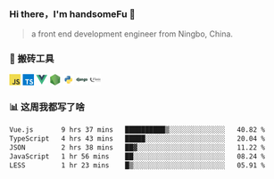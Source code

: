 
### Hi there，I'm handsomeFu 👋
> a front end development engineer from Ningbo, China.

### 🔧 搬砖工具
<code><img height="20" src="https://raw.githubusercontent.com/github/explore/80688e429a7d4ef2fca1e82350fe8e3517d3494d/topics/javascript/javascript.png"></code>
<code><img height="20" src="https://raw.githubusercontent.com/github/explore/80688e429a7d4ef2fca1e82350fe8e3517d3494d/topics/typescript/typescript.png"></code>
<code><img height="20" src="https://raw.githubusercontent.com/github/explore/80688e429a7d4ef2fca1e82350fe8e3517d3494d/topics/vue/vue.png"></code>
<code><img height="20" src="https://raw.githubusercontent.com/github/explore/80688e429a7d4ef2fca1e82350fe8e3517d3494d/topics/nodejs/nodejs.png"></code>
<code><img height="20" src="https://raw.githubusercontent.com/github/explore/80688e429a7d4ef2fca1e82350fe8e3517d3494d/topics/python/python.png"></code>
<code><img height="20" src="https://raw.githubusercontent.com/github/explore/80688e429a7d4ef2fca1e82350fe8e3517d3494d/topics/django/django.png"></code>
<code><img height="20" src="https://raw.githubusercontent.com/github/explore/80688e429a7d4ef2fca1e82350fe8e3517d3494d/topics/flask/flask.png"></code>



### 📊 这周我都写了啥
<!--START_SECTION:waka-->
```text
Vue.js       9 hrs 37 mins   ██████████▒░░░░░░░░░░░░░░   40.82 % 
TypeScript   4 hrs 43 mins   █████░░░░░░░░░░░░░░░░░░░░   20.04 % 
JSON         2 hrs 38 mins   ██▓░░░░░░░░░░░░░░░░░░░░░░   11.22 % 
JavaScript   1 hr 56 mins    ██░░░░░░░░░░░░░░░░░░░░░░░   08.24 % 
LESS         1 hr 23 mins    █▒░░░░░░░░░░░░░░░░░░░░░░░   05.91 % 
```
<!--END_SECTION:waka-->
